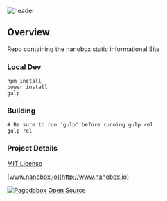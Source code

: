 ![header](http://shots.delorum.com/client/view/nanobox-front-site.png)


## Overview
Repo containing the nanobox static informational Site

### Local Dev
```
npm install
bower install
gulp
```

### Building
```
# Be sure to run 'gulp' before running gulp rel
gulp rel
```

### Project Details
[MIT License](http://opensource.org/licenses/MIT)

[www.nanobox.io](http://www.nanobox.io)


[![Pagodabox Open Source](http://nano-assets.gopagoda.io/open-src/pagoda-opensrc.png)](http://pagodabox.io/open-source)
